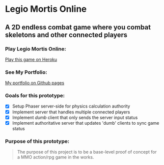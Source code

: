 # **Legio Mortis Online**
## A 2D endless combat game where you combat skeletons and other connected players

### Play Legio Mortis Online:
[Play this game on Heroku](https://multiplayer-skele-game.herokuapp.com/)

### See My Portfolio:
[My portfolio on Github pages](https://projectunfun.github.io/portfolio-website/)

### Goals for this prototype:
- [x] Setup Phaser server-side for physics calculation authority
- [x] Implement server that handles multiple connected players
- [x] Implement *dumb* client that only sends the server input status
- [x] Implement authoritative server that updates 'dumb' clients to sync game status

### Purpose of this prototype:
> The purpose of this project is to be a base-level proof of concept for a MMO action/rpg game in the works.